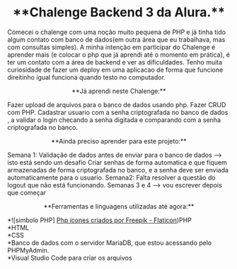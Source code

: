 <h1 align="center">**Chalenge Backend 3 da Alura.**</h1>

Comecei o chalenge com uma noção muito pequena de PHP e já tinha tido algum contato com banco de dados(em outra área que eu trabalhava, mas com consultas simples).
 A minha intenção em participar do Chalenge é aprender mais (e colocar o php que já  aprendi até o momento em prática), é ter um contato com a área de backend e ver as dificuldades. Tenho muita curiosidade de fazer um deploy em uma aplicacao de forma que funcione direitinho igual funciona quando testo no computador.


<p align="center">**Já aprendi neste Chalenge:**</p>
Fazer upload de arquivos para o banco de dados usando php. Fazer CRUD com PHP. Cadastrar usuario com a senha criptografada  no banco de dados , a validar o login checando a senha digitada e comparando com a senha criptografada no banco.



<p align="center">**Ainda preciso aprender para este projeto:**</p>

Semana 1: Validação de dados antes de enviar para o banco de dados --> isto está sendo um desafio
Criar senhas de forma automatica e que fiquem armazenadas de forma criptografada no banco, e a senha deve ser enviada automaticamente para o usuario.
Semana2: Falta resolver a questão do logout que não está funcionando.
Semanas 3 e 4 --> vou escrever depois que começar



<p align="center">**Ferramentas e linguagens utilizadas até agora:**</p>
*![simbolo PHP] <a href="https://www.flaticon.com/br/icones-gratis/php" title="php ícones">Php ícones criados por Freepik - Flaticon</a>)PHP <br>
*HTML <br>
*CSS <br>
*Banco de dados com o servidor  MariaDB, que estou acessando pelo PHPMyAdmin. <br>
*Visual Studio Code para criar os arquivos <br>










